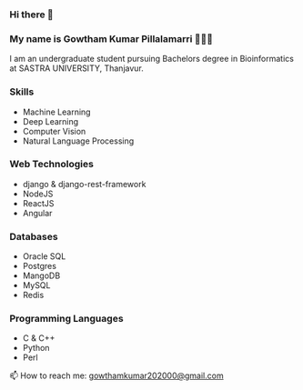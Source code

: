 ### Hi there 👋
### My name is Gowtham Kumar Pillalamarri 🧑🏻‍💻
I am an undergraduate student pursuing Bachelors degree in Bioinformatics at SASTRA UNIVERSITY, Thanjavur. 

### Skills
- Machine Learning
- Deep Learning
- Computer Vision
- Natural Language Processing
### Web Technologies
- django & django-rest-framework
- NodeJS
- ReactJS
- Angular
### Databases
- Oracle SQL
- Postgres
- MangoDB
- MySQL
- Redis
### Programming Languages
- C & C++
- Python
- Perl

📫 How to reach me: <a href="mailto:gowthamkumar202000@gmail.com">gowthamkumar202000@gmail.com</a>

<!--
**GowthamKumar1626/GowthamKumar1626** is a ✨ _special_ ✨ repository because its `README.md` (this file) appears on your GitHub profile.

Here are some ideas to get you started:

- 🔭 I’m currently working on ...
- 🌱 I’m currently learning ...
- 👯 I’m looking to collaborate on ...
- 🤔 I’m looking for help with ...
- 💬 Ask me about ...
- 📫 How to reach me: ...
- 😄 Pronouns: ...
- ⚡ Fun fact: ...
-->
